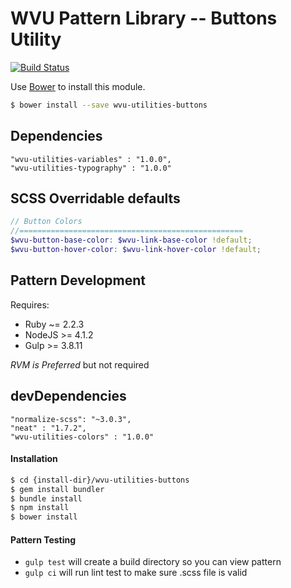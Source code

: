 # WVU Pattern Library -- Buttons Utility

[![Build Status](https://travis-ci.org/wvu-patterns/wvu-utilities-buttons.svg?branch=master)](https://travis-ci.org/wvu-patterns/wvu-utilities-buttons)

Use [Bower](http://bower.io/) to install this module.

```bash
$ bower install --save wvu-utilities-buttons
```

## Dependencies

```
"wvu-utilities-variables" : "1.0.0",
"wvu-utilities-typography" : "1.0.0"
```

## SCSS Overridable defaults

```scss
// Button Colors
//==================================================
$wvu-button-base-color: $wvu-link-base-color !default;
$wvu-button-hover-color: $wvu-link-hover-color !default;
```

## Pattern Development

Requires:

* Ruby ~= 2.2.3
* NodeJS >= 4.1.2
* Gulp >= 3.8.11

*RVM is Preferred* but not required

## devDependencies

```
"normalize-scss": "~3.0.3",
"neat" : "1.7.2",
"wvu-utilities-colors" : "1.0.0"
```

#### Installation

```bash
$ cd {install-dir}/wvu-utilities-buttons
$ gem install bundler
$ bundle install
$ npm install
$ bower install
```

#### Pattern Testing

* `gulp test` will create a build directory so you can view pattern
* `gulp ci` will run lint test to make sure .scss file is valid
